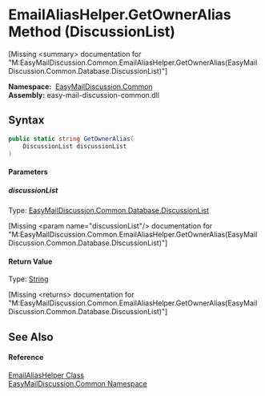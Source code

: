 EmailAliasHelper.GetOwnerAlias Method (DiscussionList)
======================================================

[Missing &lt;summary> documentation for "M:EasyMailDiscussion.Common.EmailAliasHelper.GetOwnerAlias(EasyMailDiscussion.Common.Database.DiscussionList)"]


  **Namespace:**  [EasyMailDiscussion.Common][1]  
  **Assembly:** easy-mail-discussion-common.dll

Syntax
------

```csharp
public static string GetOwnerAlias(
	DiscussionList discussionList
)
```

#### Parameters

##### *discussionList*
Type: [EasyMailDiscussion.Common.Database.DiscussionList][2]  

[Missing &lt;param name="discussionList"/> documentation for "M:EasyMailDiscussion.Common.EmailAliasHelper.GetOwnerAlias(EasyMailDiscussion.Common.Database.DiscussionList)"]


#### Return Value
Type: [String][3]  

[Missing &lt;returns> documentation for "M:EasyMailDiscussion.Common.EmailAliasHelper.GetOwnerAlias(EasyMailDiscussion.Common.Database.DiscussionList)"]


See Also
--------

#### Reference
[EmailAliasHelper Class][4]  
[EasyMailDiscussion.Common Namespace][1]  

[1]: ../README.md
[2]: ../../EasyMailDiscussion.Common.Database/DiscussionList/README.md
[3]: https://docs.microsoft.com/dotnet/api/system.string
[4]: README.md